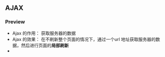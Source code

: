 ## AJAX 
### Preview 
- Ajax 的作用： 获取服务器的数据
- Ajax 的效果： 在不刷新整个页面的情况下，通过一个url 地址获取服务器的数据，然后进行页面的**局部刷新**
- 
<!--stackedit_data:
eyJoaXN0b3J5IjpbNjgxNzY4MTg1LDE1MDk5MDI0NThdfQ==
-->